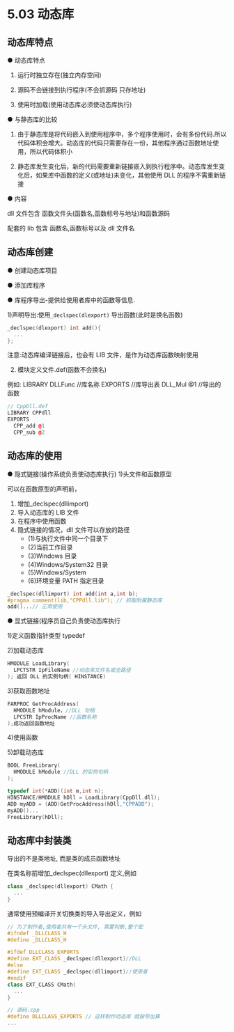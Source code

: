 # 5.03 动态库

## 动态库特点

● 动态库特点

1. 运行时独立存在(独立内存空间)

2. 源码不会链接到执行程序(不会抓源码 只存地址)

3. 使用时加载(使用动态库必须使动态库执行)

● 与静态库的比较

1. 由于静态库是将代码嵌入到使用程序中，多个程序使用时，会有多份代码.所以代码体积会增大。动态库的代码只需要存在一份，其他程序通过函数地址使用，所以代码体积小

2. 静态库发生变化后，新的代码需要重新链接嵌入到执行程序中。动态库发生变化后，如果库中函数的定义(或地址)未变化，其他使用 DLL 的程序不需重新链接

● 内容

dll 文件包含 函数文件头(函数名,函数标号与地址)和函数源码

配套的 lib 包含 函数名,函数标号以及 dll 文件名

## 动态库创建

● 创建动态库项目

● 添加库程序

● 库程序导出-提供给使用者库中的函数等信息.

1)声明导出:使用`_declspec(dlexport)` 导出函数(此时是换名函数)

```cpp
_declspec(dlexport) int add(){
  ...
};
```

注意:动态库编译链接后，也会有 LIB 文件，是作为动态库函数映射使用

2. 模块定义文件.def(函数不会换名)

例如: LIBRARY DLLFunc //库名称
EXPORTS //库导出表
DLL_Mul @1 //导出的函数

```cpp
// CppDll.def
LIBRARY CPPdll
EXPORTS
  CPP_add @1
  CPP_sub @2


```

## 动态库的使用

● 隐式链接(操作系统负责使动态库执行) 1)头文件和函数原型

可以在函数原型的声明前，

1. 增加\_declspec(dllimport)
2. 导入动态库的 LIB 文件
3. 在程序中使用函数
4. 隐式链接的情况，dll 文件可以存放的路径
   - (1)与执行文件中同一个目录下
   - (2)当前工作目录
   - (3)Windows 目录
   - (4)Windows/System32 目录
   - (5)Windows/System
   - (6)环境变量 PATH 指定目录

```cpp
_declspec(dllimport) int add(int a,int b);
#pragma comment(lib,"CPPdll.lib"); // 抓取附属静态库
add()...// 正常使用
```

● 显式链接(程序员自己负责使动态库执行

1)定义函数指针类型 typedef

2)加载动态库

```cpp
HMODULE LoadLibrary(
  LPCTSTR IpFileName //动态库文件名或全路径
); 返回 DLL 的实例句柄( HINSTANCE)
```

3)获取函数地址

```cpp
FARPROC GetProcAddress(
  HMODULE hModule，//DLL 句柄
  LPCSTR IpProcName //函数名称
);成功返回函数地址
```

4)使用函数

5)卸载动态库

```cpp
BOOL FreeLibrary(
  HMODULE hModule //DLL 的实例句柄
);
```

```cpp
typedef int(*ADD)(int m,int n);
HINSTANCE/HMODULE hDll = LoadLibrary(CppDll.dll);
ADD myADD = (ADD)GetProcAddress(hDll,"CPPADD");
myADD()...
FreeLibrary(hDll);
```

## 动态库中封装类

导出的不是类地址, 而是类的成员函数地址

在类名称前增加\_declspec(dllexport) 定义,例如

```cpp
class _declspec(dllexport) CMath {
  ...
}
```

通常使用预编译开关切换类的导入导出定义，例如

```cpp
// 为了制作者,使用者共有一个头文件, 需要判断,整个宏
#ifndef _DLLCLASS_H
#define _DLLCLASS_H

#ifdef DLLCLASS_EXPORTS
#define EXT_CLASS _declspec(dllexport)//DLL
#else
#define EXT_CLASS _declspec(dllimport)//使用者
#endif
class EXT_CLASS CMath(
  ...
}

// 源码.cpp
#define DLLCLASS_EXPORTS // 这样制作动态库 就按导出算
...

```
